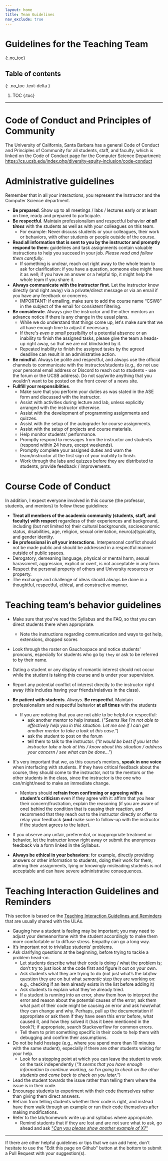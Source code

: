 ```yaml
---
layout: home
title: Team Guidelines
nav_exclude: true
---
```


# Guidelines for the Teaching Team
{:.no_toc}

## Table of contents
{: .no_toc .text-delta }

1. TOC
{:toc}

---
# Code of Conduct and Principles of Community
The University of California, Santa Barbara has a general Code of Conduct and Principles of Community for all students, staff, and faculty, which is linked on the Code of Conduct page for the Computer Science Department: <https://cs.ucsb.edu/index.php/diversity-equity-inclusion/code-conduct>

# Administrative guidelines

Remember that in all your interactions, you represent the Instructor and the Computer Science department.

* **Be prepared**. Show up to all meetings / labs / lectures early or at least on time, ready and prepared to participate.
* **Be respectful**. Maintain professionalism and respectful behavior **_at all times_** with the students as well as with your colleagues on this team.
    - For example: Never discuss students or your colleagues, their work or behaviors, with other students or people outside of the course.
* **Read all information that is sent to you by the instructor and promptly respond to them**: guidelines and task assignments contain valuable instructions to help you succeed in your job. _Please read and follow them carefully_. 
    - If something is unclear, reach out right away to the whole team to ask for clarification: if you have a question, someone else might have it as well; if you have an answer or a helpful tip, it might help the whole team if you share it.
* **Always communicate with the instructor first**. Let the instructor know directly (and right away) via a private/direct message or via an email if you have any feedback or concerns. 
    - IMPORTANT: If emailing, make sure to add the course name “CSW8” in the subject of the email for consistent filtering.
* **Be considerate**. Always give the instructor and the other mentors an advance notice if there is any change in the usual plans.  
    - While we do understand that things come up, let's make sure that we all have enough time to adjust if necessary. 
    - If there's _even a small possibility_ of a potential absence or an inability to finish the assigned tasks, please give the team a heads-up right away, so that we are not blindsided by it.
    - Repeated inability to finish the assigned tasks by the agreed deadline can result in an administrative action.
* **Be mindful**. Always be polite and respectful, and always use the official channels to communicate with the instructor/students (e.g., do not use your personal email address or Discord to reach out to students - use the forum or the UCSB address). Do not say/write anything that you wouldn't want to be posted on the front cover of a news site.
* **Fullfill your responsiblities**.
    - Make sure that you perform your duties as was stated in the ASE form and discussed with the instructor.
    - Assist with activities during lecture and lab, unless explicitly arranged with the instructor otherwise.
    - Assist with the development of programming assignments and quizzes.
    - Assist with the setup of the autograder for course assignments.
    - Assist with the setup of projects and course materials.
    - Help monitor students' performance.
    - Promptly respond to messages from the instructor and students (respond within 24 hours, except weekends).
    - Promptly complete your assigned duties and warn the team/instructor at the first sign of your inability to finish.
    - Work through the labs and quizzes before they are distributed to students, provide feedback / improvements.



# Course Code of Conduct
In addition, I expect everyone involved in this course (the professor, students, and mentors) to follow these guidelines:
* **Treat all members of the academic community (students, staff, and faculty) with respect** regardless of their experiences and background, including (but not limited to) their cultural backgrounds, socioeconomic status, disabilities, age, religion, sexual orientation, neuro(a)typicality, and gender identity.
* **Be professional in _all_ your interactions**. Interpersonal conflict should not be made public and should be addressed in a respectful manner outside of public spaces.
* Derogatory, demeaning language, physical or mental harm, sexual harassment, aggression, explicit or overt, is not acceptable in any form.
* Respect the personal property of others and University resources or property.
* The exchange and challenge of ideas should always be done in a thoughtful, respectful, ethical, and constructive manner.

# Teaching team’s behavior guidelines
* Make sure that you've read the Syllabus and the FAQ, so that you can direct students there when appropriate.
    - Note the instructions regarding communication and ways to get help, extensions, dropped scores
* Look through the roster on Gauchospace and notice students' pronouns, especially for students who go by `they` or ask to be referred to by their name.
* Dating a student or any display of romantic interest should not occur while the student is taking this course and is under your supervision.
* Report any potential conflict of interest directly to the instructor right away (this includes having your friends/relatives in the class).
* **Be patient with students**. _Always_. **Be respectful**. Maintain professionalism and respectful behavior **at _all_ times** with the students
    - If you are noticing that you are not able to be helpful or respectful:
        - ask another mentor to help instead. (_"Seems like I'm not able to effectively help you in this situation. Let me see if I can get another mentor to take a look at this case."_)
        - ask the student to post on the forum
        - tell them to talk to the instructor. (_"It would be best if you let the instructor take a look at this / know about this situation / address your concern / see what can be done..."_)

* It's very important that we, as this course’s mentors, **speak in one voice** when interfacing with students. If they have critical feedback about the course, they should come to the instructor, not to the mentors or the other students in the class, since the instructor is the one who can/might/need to make an immediate change. 
    - Mentors should **refrain from confirming or agreeing with a student’s criticism** even if they agree with it: affirm that you hear their concern/frustration, explain the reasoning (if you are aware of one) behind the condition that is causing their reaction, and recommend that they reach out to the instructor directly or offer to relay your feedback (**and** make sure to follow-up with the instructor if the student agrees to the latter).

* If you observe any unfair, preferential, or inappropriate treatment or behavior, let the instructor know right away or submit the anonymous feedback via a form linked in the Syllabus.
* **Always be ethical in your behaviors**: for example, directly providing answers or other information to students, doing their work for them, altering their assignments, lying or knowingly misleading students is not acceptable and can have severe administrative consequences.

# Teaching Interaction Guidelines and Reminders
This section is based on the [Teaching Interaction Guidelines and Reminders](https://ucsb-teaching-cs.github.io/s21/activities/debugging_assistance/#teaching-interaction-guidelines-and-reminders) that are usually shared with the ULAs.
* Gauging how a student is feeling may be important; you may need to adjust your demeanor/tone with the student accordingly to make them more comfortable or to diffuse stress. Empathy can go a long way.
* It’s important not to trivialize students’ problems.
* Ask clarifying questions at the beginning, before trying to tackle a problem head-on.
    * Let students describe what their code is doing / what the problem is; don’t try to just look at the code first and figure it out on your own.
    * Ask students what they are trying to do (not just what’s the lab/hw question they are on but what _semantic_ step they are working on: e.g., checking if an item already exists in the list before adding it)
    * Ask students to explain what they’ve already tried.
    * If a student is running into an error, show them how to interpret the error and reason about the potential causes of the error; ask them what part of their code might be causing an error and ask how/what they can change and why. Perhaps, pull up the documentation if appropriate or ask them if they have seen this error before, what caused it, and how they solved it (has it been mentioned in the book?); if appropriate, search Stackoverflow for common errors.
    * Tell them to print something specific in their code to help them with debugging and confirm their assumptions.
* Do not be held hostage (e.g., where you spend more than 10 minutes with the same student), especially if there are other students waiting for your help.
    - Look for a stopping point at which you can leave the student to work on the task independently (_“It seems that you have enough information to continue working, so I’m going to check on the other students and come back to check on you later.”_)
* Lead the student towards the issue rather than telling them where the issue is in their code.
* Encourage students to experiment with their code themselves rather than giving them direct answers.
* Refrain from telling students whether their code is right, and instead have them walk through an example or run their code themselves after making modifications.
* Refer to the lab/homework write up and syllabus where appropriate.
    - Remind students that if they are lost and are not sure what to ask, go ahead and ask ["_Can you please show another example of X?_"](https://ucsb-csw8.github.io/w22/faq/#help-im-lost---how-to-ask-for-help-when-you-dont-know-what-to-ask)


---

If there are other helpful guidelines or tips that we can add here, don't hesitate to use the "Edit this page on Github" button at the bottom to submit a Pull Request with your suggestion(s).


